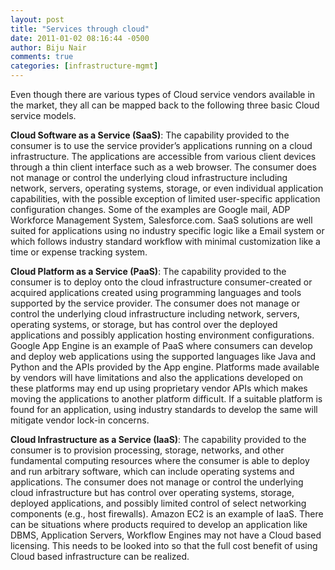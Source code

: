 ```yaml
---
layout: post
title: "Services through cloud"
date: 2011-01-02 08:16:44 -0500
author: Biju Nair
comments: true
categories: [infrastructure-mgmt]
---
```

Even though there are various types of Cloud service vendors available in the market, they all can be mapped back to the following three basic Cloud service models.

<!--more-->
**Cloud Software as a Service (SaaS)**: The capability provided to the consumer is to use the service provider’s applications running on a cloud infrastructure. The applications are accessible from various client devices through a thin client interface such as a web browser. The consumer does not manage or control the underlying cloud infrastructure including network, servers, operating systems, storage, or even individual application capabilities, with the possible exception of limited user-specific application configuration changes. Some of the examples are Google mail, ADP Workforce Management System, Salesforce.com.
SaaS solutions are well suited for applications using no industry specific logic like a Email system or which follows industry standard workflow with minimal customization like a time or expense tracking system.

**Cloud Platform as a Service (PaaS)**: The capability provided to the consumer is to deploy onto the cloud infrastructure consumer-created or acquired applications created using programming languages and tools supported by the service provider. The consumer does not manage or control the underlying cloud infrastructure including network, servers, operating systems, or storage, but has control over the deployed applications and possibly application hosting environment configurations. Google App Engine is an example of PaaS where consumers can develop and deploy web applications using the supported languages like Java and Python and the APIs provided by the App engine.
Platforms made available by vendors will have limitations and also the applications developed on these platforms may end up using proprietary vendor APIs which makes moving the applications to another platform difficult. If a suitable platform is found for an application, using industry standards to develop the same will mitigate vendor lock-in concerns.

**Cloud Infrastructure as a Service (IaaS)**: The capability provided to the consumer is to provision processing, storage, networks, and other fundamental computing resources where the consumer is able to deploy and run arbitrary software, which can include operating systems and applications. The consumer does not manage or control the underlying cloud infrastructure but has control over operating systems, storage, deployed applications, and possibly limited control of select networking components (e.g., host firewalls). Amazon EC2 is an example of IaaS.
There can be situations where products required to develop an application like DBMS, Application Servers, Workflow Engines may not have a Cloud based licensing. This needs to be looked into so that the full cost benefit of using Cloud based infrastructure can be realized.
